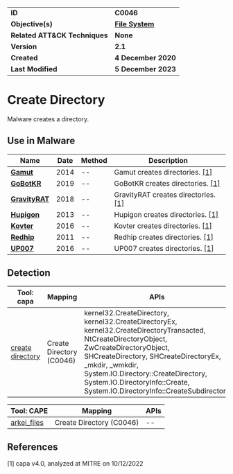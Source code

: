 <table>
<tr>
<td><b>ID</b></td>
<td><b>C0046</b></td>
</tr>
<tr>
<td><b>Objective(s)</b></td>
<td><b><a href="../file-system">File System</a></b></td>
</tr>
<tr>
<td><b>Related ATT&CK Techniques</b></td>
<td><b>None</b></td>
</tr>
<tr>
<td><b>Version</b></td>
<td><b>2.1</b></td>
</tr>
<tr>
<td><b>Created</b></td>
<td><b>4 December 2020</b></td>
</tr>
<tr>
<td><b>Last Modified</b></td>
<td><b>5 December 2023</b></td>
</tr>
</table>


# Create Directory

Malware creates a directory.

## Use in Malware

|Name|Date|Method|Description|
|---|---|---|---|
|[**Gamut**](../xample-malware/gamut.md)|2014|--|Gamut creates directories. [[1]](#1)|
|[**GoBotKR**](../xample-malware/gobotkr.md)|2019|--|GoBotKR creates directories. [[1]](#1)|
|[**GravityRAT**](../xample-malware/gravity-rat.md)|2018|--|GravityRAT creates directories. [[1]](#1)|
|[**Hupigon**](../xample-malware/hupigon.md)|2013|--|Hupigon creates directories. [[1]](#1)|
|[**Kovter**](../xample-malware/kovter.md)|2016|--|Kovter creates directories. [[1]](#1)|
|[**Redhip**](../xample-malware/rebhip.md)|2011|--|Redhip creates directories. [[1]](#1)|
|[**UP007**](../xample-malware/up007.md)|2016|--|UP007 creates directories. [[1]](#1)|

## Detection

|Tool: capa|Mapping|APIs|
|---|---|---|
|[create directory](https://github.com/mandiant/capa-rules/blob/master/host-interaction/file-system/create/create-directory.yml)|Create Directory (C0046)|kernel32.CreateDirectory, kernel32.CreateDirectoryEx, kernel32.CreateDirectoryTransacted, NtCreateDirectoryObject, ZwCreateDirectoryObject, SHCreateDirectory, SHCreateDirectoryEx, _mkdir, _wmkdir, System.IO.Directory::CreateDirectory, System.IO.DirectoryInfo::Create, System.IO.DirectoryInfo::CreateSubdirectory|

|Tool: CAPE|Mapping|APIs|
|---|---|---|
|[arkei_files](https://github.com/CAPESandbox/community/tree/master/modules/signatures/arkei_files.py)|Create Directory (C0046)|--|

## References

<a name="1">[1]</a> capa v4.0, analyzed at MITRE on 10/12/2022

